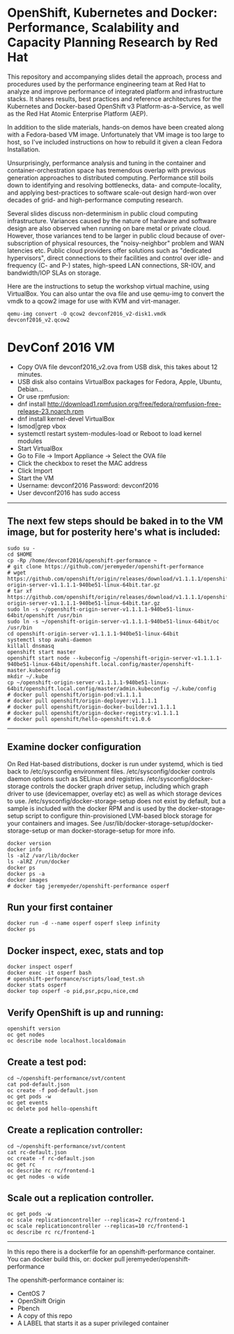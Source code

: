 # OpenShift, Kubernetes and Docker: Performance, Scalability and Capacity Planning Research by Red Hat

This repository and accompanying slides detail the approach, process and procedures used by the performance engineering team at Red Hat to analyze and improve performance of integrated platform and infrastructure stacks.  It shares results, best practices and reference architectures for the Kubernetes and Docker-based OpenShift v3 Platform-as-a-Service, as well as the Red Hat Atomic Enterprise Platform  (AEP).

In addition to the slide materials, hands-on demos have been created along with a Fedora-based VM image.  Unfortunately that VM image is too large to host, so I've included instructions on how to rebuild it given a clean Fedora Installation.

Unsurprisingly, performance analysis and tuning in the container and container-orchestration space has tremendous overlap with previous generation approaches to distributed computing.  Performance still boils down to identifying and resolving bottlenecks, data- and compute-locality, and applying best-practices to software scale-out design hard-won over decades of grid- and high-performance computing research.

Several slides discuss non-determinism in public cloud computing infrastructure.  Variances caused by the nature of hardware and software design are also observed when running on bare metal or private cloud.  However, those variances tend to be larger in public cloud because of over-subscription of physical resources, the "noisy-neighbor" problem and WAN latencies etc.  Public cloud providers offer solutions such as "dedicated hypervisors", direct connections to their facilities and control over idle- and frequency (C- and P-) states, high-speed LAN connections, SR-IOV, and bandwidth/IOP SLAs on storage.

Here are the instructions to setup the workshop virtual machine, using VirtualBox.  You can also untar the ova file and use qemu-img to convert the vmdk to a qcow2 image for use with KVM and virt-manager.

```
qemu-img convert -O qcow2 devconf2016_v2-disk1.vmdk devconf2016_v2.qcow2
```

# DevConf 2016 VM
* Copy OVA file devconf2016_v2.ova from USB disk, this takes about 12 minutes.
* USB disk also contains VirtualBox packages for Fedora, Apple, Ubuntu, Debian...
* Or use rpmfusion:
* dnf install http://download1.rpmfusion.org/free/fedora/rpmfusion-free-release-23.noarch.rpm
* dnf install kernel-devel VirtualBox
* lsmod|grep vbox
* systemctl restart system-modules-load or Reboot to load kernel modules
* Start VirtualBox
* Go to File -> Import Appliance -> Select the OVA file
* Click the checkbox to reset the MAC address
* Click Import
* Start the VM
* Username:  devconf2016 Password:  devconf2016
* User devconf2016 has sudo access

------------

## The next few steps should be baked in to the VM image, but for posterity here's what is included:

```
sudo su -
cd $HOME
cp -Rp /home/devconf2016/openshift-performance ~
# git clone https://github.com/jeremyeder/openshift-performance
# wget https://github.com/openshift/origin/releases/download/v1.1.1.1/openshift-origin-server-v1.1.1.1-940be51-linux-64bit.tar.gz
# tar xf https://github.com/openshift/origin/releases/download/v1.1.1.1/openshift-origin-server-v1.1.1.1-940be51-linux-64bit.tar.gz
sudo ln -s ~/openshift-origin-server-v1.1.1.1-940be51-linux-64bit/openshift /usr/bin
sudo ln -s ~/openshift-origin-server-v1.1.1.1-940be51-linux-64bit/oc /usr/bin
cd openshift-origin-server-v1.1.1.1-940be51-linux-64bit
systemctl stop avahi-daemon
killall dnsmasq
openshift start master
openshift start node --kubeconfig ~/openshift-origin-server-v1.1.1.1-940be51-linux-64bit/openshift.local.config/master/openshift-master.kubeconfig
mkdir ~/.kube
cp ~/openshift-origin-server-v1.1.1.1-940be51-linux-64bit/openshift.local.config/master/admin.kubeconfig ~/.kube/config
# docker pull openshift/origin-pod:v1.1.1.1
# docker pull openshift/origin-deployer:v1.1.1.1
# docker pull openshift/origin-docker-builder:v1.1.1.1
# docker pull openshift/origin-docker-registry:v1.1.1.1
# docker pull openshift/hello-openshift:v1.0.6
```

------------


## Examine docker configuration
On Red Hat-based distributions, docker is run under systemd, which is tied back to /etc/sysconfig environment files.
/etc/sysconfig/docker controls daemon options such as SELinux and registries.
/etc/sysconfig/docker-storage controls the docker graph driver setup, including which graph driver to use (devicemapper, overlay etc) as well as which storage devices to use.
/etc/sysconfig/docker-storage-setup does not exist by default, but a sample is included with the docker RPM and is used by the docker-storage-setup script to configure thin-provisioned LVM-based block storage for your containers and images. See /usr/lib/docker-storage-setup/docker-storage-setup or man docker-storage-setup for more info.

```
docker version
docker info
ls -alZ /var/lib/docker
ls -alRZ /run/docker
docker ps
docker ps -a
docker images
# docker tag jeremyeder/openshift-performance osperf
```



## Run your first container
```
docker run -d --name osperf osperf sleep infinity
docker ps
```

## Docker inspect, exec, stats and top

```
docker inspect osperf
docker exec -it osperf bash
# openshift-performance/scripts/load_test.sh
docker stats osperf
docker top osperf -o pid,psr,pcpu,nice,cmd
```


## Verify OpenShift is up and running:

```
openshift version
oc get nodes
oc describe node localhost.localdomain
```

## Create a test pod:

```
cd ~/openshift-performance/svt/content
cat pod-default.json
oc create -f pod-default.json
oc get pods -w
oc get events
oc delete pod hello-openshift
```

## Create a replication controller:
```
cd ~/openshift-performance/svt/content
cat rc-default.json
oc create -f rc-default.json
oc get rc
oc describe rc rc/frontend-1
oc get nodes -o wide
```

## Scale out a replication controller.
```
oc get pods -w
oc scale replicationcontroller --replicas=2 rc/frontend-1
oc scale replicationcontroller --replicas=10 rc/frontend-1
oc describe rc rc/frontend-1
```






------------

In this repo there is a dockerfile for an openshift-performance container.  You can docker build this, or:
docker pull jeremyeder/openshift-performance

The openshift-performance container is:

* CentOS 7
* OpenShift Origin
* Pbench
* A copy of this repo
* A LABEL that starts it as a super privileged container
